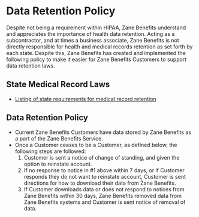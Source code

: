 # Data Retention Policy

Despite not being a requirement within HIPAA, Zane Benefits understand and appreciates the importance of health data retention. Acting as a subcontractor, and at times a business associate, Zane Benefits is not directly responsible for health and medical records retention as set forth by each state. Despite this, Zane Benefits has created and implemented the following policy to make it easier for Zane Benefits Customers to support data retention laws.

## State Medical Record Laws

* [Listing of state requirements for medical record retention](http://www.healthit.gov/sites/default/files/appa7-1.pdf)

## Data Retention Policy

* Current Zane Benefits Customers have data stored by Zane Benefits as a part of the Zane Benefits Service.
* Once a Customer ceases to be a Customer, as defined below, the following steps are followed:
	1. Customer is sent a notice of change of standing, and given the option to reinstate account. 
	2. If no response to notice in #1 above within 7 days, or if Customer responds they do not want to reinstate account, Customer is sent directions for how to download their data from Zane Benefits.
	3. If Customer downloads data or does not respond to notices from Zane Benefits within 30 days, Zane Benefits removed data from Zane Benefits systems and Customer is sent notice of removal of data.